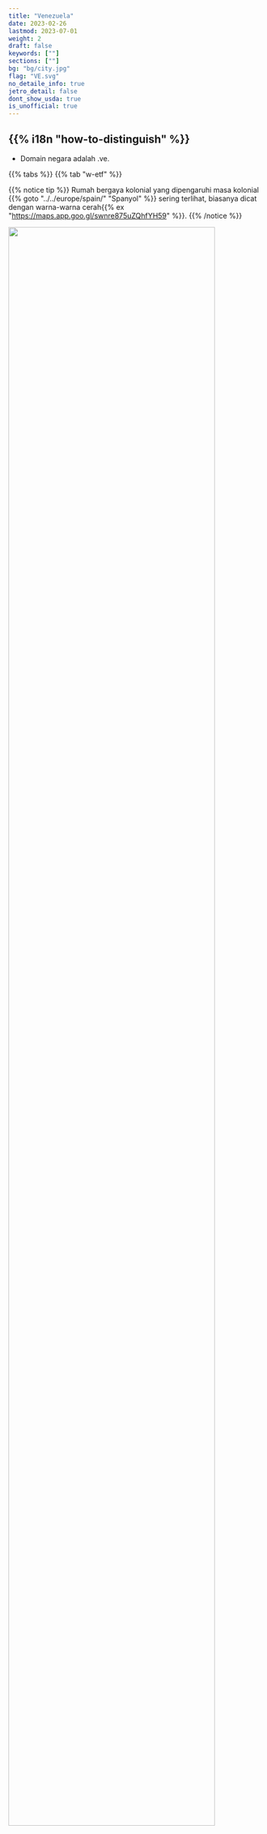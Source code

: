 ```yaml
---
title: "Venezuela"
date: 2023-02-26
lastmod: 2023-07-01
weight: 2
draft: false
keywords: [""]
sections: [""]
bg: "bg/city.jpg"
flag: "VE.svg"
no_detaile_info: true
jetro_detail: false
dont_show_usda: true
is_unofficial: true
---
```


<div class="main-desciption country-description">
    <h2 class="section-title">{{% i18n "how-to-distinguish" %}}</h2>
    <ul class="rule-list">
        <li>Domain negara adalah <span class="quiz">.ve</span>.</li>
    </ul>
</div>


{{% tabs %}}
{{% tab "w-etf" %}}

{{% notice tip %}}
Rumah bergaya kolonial yang dipengaruhi masa kolonial {{% goto "../../europe/spain/" "Spanyol" %}} sering terlihat, biasanya dicat dengan warna-warna cerah{{% ex "https://maps.app.goo.gl/swnre875uZQhfYH59" %}}.
{{% /notice %}}
<div class="googlemap-if">
<img src="/rule/cs_america/venezuela/houses_slope_sun_light.jpg" width="90%">
</div>

{{% /tab %}}
{{% /tabs %}}
